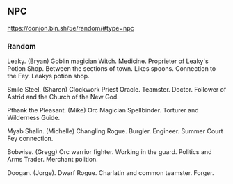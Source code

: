
## NPC

https://donjon.bin.sh/5e/random/#type=npc
### Random

Leaky. (Bryan) Goblin magician Witch. Medicine. Proprieter of Leaky's Potion Shop. Between the sections of town. Likes spoons. Connection to the Fey. Leakys potion shop.

Smile Steel. (Sharon) Clockwork Priest Oracle. Teamster. Doctor. Follower of Astrid and the Church of the New God.

Pthank the Pleasant. (Mike) Orc Magician Spellbinder. Torturer and Wilderness Guide.

Myab Shalin. (Michelle) Changling Rogue. Burgler. Engineer. Summer Court Fey connection.

Bobwise. (Gregg) Orc warrior fighter. Working in the guard. Politics and Arms Trader. Merchant polition.

Doogan. (Jorge). Dwarf Rogue. Charlatin and common teamster. Forger.
